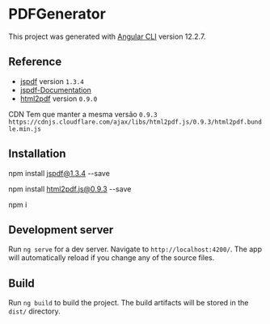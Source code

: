 # PDFGenerator

This project was generated with [Angular CLI](https://github.com/angular/angular-cli) version 12.2.7.

## Reference

 - [jspdf](https://www.npmjs.com/package/jspdf/v/1.3.4) version `1.3.4`
 - [jspdf-Documentation](https://artskydj.github.io/jsPDF/docs/jsPDF.html)
 - [html2pdf](https://www.npmjs.com/package/html2pdf.js/v/0.9.0) version `0.9.0`
 
 CDN Tem que manter a mesma versão `0.9.3`
 `https://cdnjs.cloudflare.com/ajax/libs/html2pdf.js/0.9.3/html2pdf.bundle.min.js`

## Installation


npm install jspdf@1.3.4 --save 

npm install html2pdf.js@0.9.3 --save 

npm i

## Development server

Run `ng serve` for a dev server. Navigate to `http://localhost:4200/`. The app will automatically reload if you change any of the source files.

## Build

Run `ng build` to build the project. The build artifacts will be stored in the `dist/` directory.
